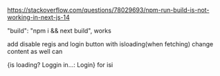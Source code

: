 https://stackoverflow.com/questions/78029693/npm-run-build-is-not-working-in-next-js-14

"build": "npm i && next build", works

add disable regis and login button with isloading(when fetching)
change content as well can

{is loading? Loggin in...: Login} for isi